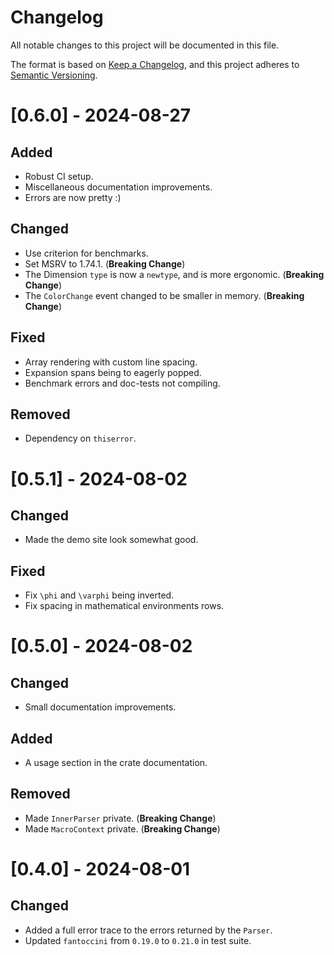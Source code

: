 # Changelog

All notable changes to this project will be documented in this file.

The format is based on [Keep a Changelog](https://keepachangelog.com/en/1.1.0/),
and this project adheres to [Semantic Versioning](https://semver.org/spec/v2.0.0.html).

# [0.6.0] - 2024-08-27

## Added

- Robust CI setup.
- Miscellaneous documentation improvements.
- Errors are now pretty :)

## Changed

- Use criterion for benchmarks.
- Set MSRV to 1.74.1. (__Breaking Change__)
- The Dimension `type` is now a `newtype`, and is more ergonomic. (__Breaking Change__)
- The `ColorChange` event changed to be smaller in memory. (__Breaking Change__)

## Fixed

- Array rendering with custom line spacing.
- Expansion spans being to eagerly popped.
- Benchmark errors and doc-tests not compiling.

## Removed

- Dependency on `thiserror`.

# [0.5.1] - 2024-08-02

## Changed

- Made the demo site look somewhat good.

## Fixed

- Fix `\phi` and `\varphi` being inverted.
- Fix spacing in mathematical environments rows.

# [0.5.0] - 2024-08-02

## Changed

- Small documentation improvements.

## Added

- A usage section in the crate documentation.

## Removed

- Made `InnerParser` private. (__Breaking Change__)
- Made `MacroContext` private.  (__Breaking Change__)

# [0.4.0] - 2024-08-01

## Changed

- Added a full error trace to the errors returned by the `Parser`.
- Updated `fantoccini` from `0.19.0` to `0.21.0` in test suite.
